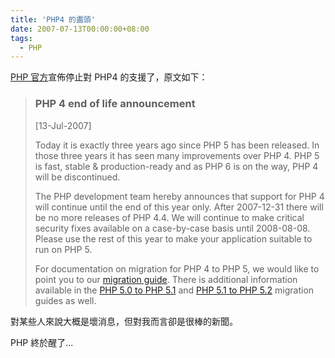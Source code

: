 ```yaml
---
title: 'PHP4 的盡頭'
date: 2007-07-13T00:00:00+08:00
tags:
  - PHP
---
```


[PHP 官方](http://www.php.net)宣佈停止對 PHP4 的支援了，原文如下：
<blockquote>

### PHP 4 end of life announcement
<span class="newsdate">[13-Jul-2007]</span>

Today it is exactly three years ago since PHP 5 has been released. In those three years it has seen many improvements over PHP 4. PHP 5 is fast, stable &amp; production-ready and as PHP 6 is on the way, PHP 4 will be discontinued.

The PHP development team hereby announces that support for PHP 4 will continue until the end of this year only. After 2007-12-31 there will be no more releases of PHP 4.4. We will continue to make critical security fixes available on a case-by-case basis until 2008-08-08. Please use the rest of this year to make your application suitable to run on PHP 5.

For documentation on migration for PHP 4 to PHP 5, we would like to point you to our [migration guide](/manual/en/migration5.php). There is additional information available in the [PHP 5.0 to PHP 5.1](/manual/en/migration51.php) and [PHP 5.1 to PHP 5.2](/manual/en/migration52.php) migration guides as well.
</blockquote>

對某些人來說大概是壞消息，但對我而言卻是很棒的新聞。

PHP 終於醒了...

